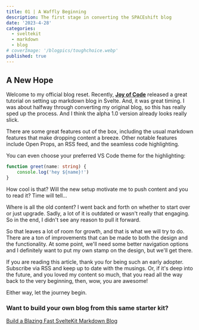 ```yaml
---
title: 01 | A Waffly Beginning
description: The first stage in converting the SPACEshift blog
date: '2023-4-28'
categories:
  - sveltekit
  - markdown
  - blog
# coverImage: '/blogpics/toughchoice.webp'
published: true
---
```


## A New Hope

Welcome to my official blog reset. Recently, [**Joy of Code**](https://www.youtube.com/@JoyofCodeDev) released a great tutorial on setting up markdown blog in Svelte. And, it was great timing. I was about halfway through converting my original blog, so this has really sped up the process. And I think the alpha 1.0 version already looks really slick.

There are some great features out of the box, including the usual markdown features that make dropping content a breeze. Other notable features include Open Props, an RSS feed, and the seamless code highlighting.

You can even choose your preferred VS Code theme for the highlighting:

```ts
function greet(name: string) {
	console.log('hey ${name}!')
}
```

How cool is that? Will the new setup motivate me to push content and you to read it? Time will tell...

Where is all the old content? I went back and forth on whether to start over or just upgrade. Sadly, a lot of it is outdated or wasn't really that engaging. So in the end, I didn't see any reason to pull it forward.

So that leaves a lot of room for growth, and that is what we will try to do. There are a ton of improvements that can be made to both the design and the functionality. At some point, we'll need some better navigation options and I definitely want to put my own stamp on the design, but we'll get there.

If you are reading this article, thank you for being such an early adopter. Subscribe via RSS and keep up to date with the musings. Or, if it's deep into the future, and you loved my content so much, that you read all the way back to the very beginning, then, wow, you are awesome!

Either way, let the journey begin.

### Want to build your own blog from this same starter kit?

[Build a Blazing Fast SvelteKit Markdown Blog](https://youtu.be/RhScu3uqGd0)
